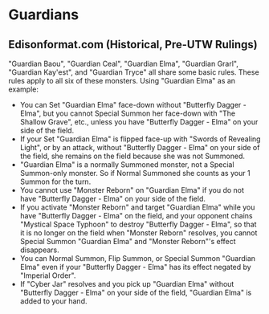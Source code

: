 # Guardians

## Edisonformat.com (Historical, Pre-UTW Rulings)

"Guardian Baou", "Guardian Ceal", "Guardian Elma", "Guardian Grarl", "Guardian Kay'est", and "Guardian Tryce" all share some basic rules. These rules apply to all six of these monsters. Using "Guardian Elma" as an example:

*   You can Set "Guardian Elma" face-down without "Butterfly Dagger - Elma", but you cannot Special Summon her face-down with "The Shallow Grave", etc., unless you have "Butterfly Dagger - Elma" on your side of the field.
*   If your Set "Guardian Elma" is flipped face-up with "Swords of Revealing Light", or by an attack, without "Butterfly Dagger - Elma" on your side of the field, she remains on the field because she was not Summoned.
*   "Guardian Elma" is a normally Summoned monster, not a Special Summon-only monster. So if Normal Summoned she counts as your 1 Summon for the turn.
*   You cannot use "Monster Reborn" on "Guardian Elma" if you do not have "Butterfly Dagger - Elma" on your side of the field.
*   If you activate "Monster Reborn" and target "Guardian Elma" while you have "Butterfly Dagger - Elma" on the field, and your opponent chains "Mystical Space Typhoon" to destroy "Butterfly Dagger - Elma", so that it is no longer on the field when "Monster Reborn" resolves, you cannot Special Summon "Guardian Elma" and "Monster Reborn"'s effect disappears.
*   You can Normal Summon, Flip Summon, or Special Summon "Guardian Elma" even if your "Butterfly Dagger - Elma" has its effect negated by "Imperial Order".
*   If "Cyber Jar" resolves and you pick up "Guardian Elma" without "Butterfly Dagger - Elma" on your side of the field, "Guardian Elma" is added to your hand.
